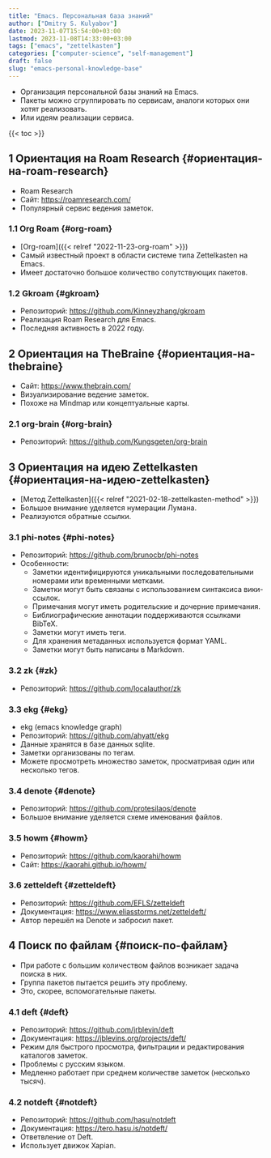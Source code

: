 ```yaml
---
title: "Emacs. Персональная база знаний"
author: ["Dmitry S. Kulyabov"]
date: 2023-11-07T15:54:00+03:00
lastmod: 2023-11-08T14:33:00+03:00
tags: ["emacs", "zettelkasten"]
categories: ["computer-science", "self-management"]
draft: false
slug: "emacs-personal-knowledge-base"
---
```


-   Организация персональной базы знаний на Emacs.
-   Пакеты можно сгруппировать по сервисам, аналоги которых они хотят реализовать.
-   Или идеям реализации сервиса.

<!--more-->

{{< toc >}}


## <span class="section-num">1</span> Ориентация на Roam Research {#ориентация-на-roam-research}

-   Roam Research
-   Сайт: <https://roamresearch.com/>
-   Популярный сервис ведения заметок.


### <span class="section-num">1.1</span> Org Roam {#org-roam}

-   [Org-roam]({{< relref "2022-11-23-org-roam" >}})
-   Самый известный проект в области системе типа Zettelkasten на Emacs.
-   Имеет достаточно большое количество сопутствующих пакетов.


### <span class="section-num">1.2</span> Gkroam {#gkroam}

-   Репозиторий: <https://github.com/Kinneyzhang/gkroam>
-   Реализация Roam Research для Emacs.
-   Последняя активность в 2022 году.


## <span class="section-num">2</span> Ориентация на TheBraine {#ориентация-на-thebraine}

-   Сайт: <https://www.thebrain.com/>
-   Визуализирование ведение заметок.
-   Похоже на Mindmap или концептуальные карты.


### <span class="section-num">2.1</span> org-brain {#org-brain}

-   Репозиторий: <https://github.com/Kungsgeten/org-brain>


## <span class="section-num">3</span> Ориентация на идею Zettelkasten {#ориентация-на-идею-zettelkasten}

-   [Метод Zettelkasten]({{< relref "2021-02-18-zettelkasten-method" >}})
-   Большое внимание уделяется нумерации Лумана.
-   Реализуются обратные ссылки.


### <span class="section-num">3.1</span> phi-notes {#phi-notes}

-   Репозиторий: <https://github.com/brunocbr/phi-notes>
-   Особенности:
    -   Заметки идентифицируются уникальными последовательными номерами или временными метками.
    -   Заметки могут быть связаны с использованием синтаксиса вики-ссылок.
    -   Примечания могут иметь родительские и дочерние примечания.
    -   Библиографические аннотации поддерживаются ссылками BibTeX.
    -   Заметки могут иметь теги.
    -   Для хранения метаданных используется формат YAML.
    -   Заметки могут быть написаны в Markdown.


### <span class="section-num">3.2</span> zk {#zk}

-   Репозиторий: <https://github.com/localauthor/zk>


### <span class="section-num">3.3</span> ekg {#ekg}

-   ekg (emacs knowledge graph)
-   Репозиторий: <https://github.com/ahyatt/ekg>
-   Данные хранятся в базе данных sqlite.
-   Заметки организованы по тегам.
-   Можете просмотреть множество заметок, просматривая один или несколько тегов.


### <span class="section-num">3.4</span> denote {#denote}

-   Репозиторий: <https://github.com/protesilaos/denote>
-   Большое внимание уделяется схеме именования файлов.


### <span class="section-num">3.5</span> howm {#howm}

-   Репозиторий: <https://github.com/kaorahi/howm>
-   Сайт: <https://kaorahi.github.io/howm/>


### <span class="section-num">3.6</span> zetteldeft {#zetteldeft}

-   Репозиторий: <https://github.com/EFLS/zetteldeft>
-   Документация: <https://www.eliasstorms.net/zetteldeft/>
-   Автор перешёл на Denote и забросил пакет.


## <span class="section-num">4</span> Поиск по файлам {#поиск-по-файлам}

-   При работе с большим количеством файлов возникает задача поиска в них.
-   Группа пакетов пытается решить эту проблему.
-   Это, скорее, вспомогательные пакеты.


### <span class="section-num">4.1</span> deft {#deft}

-   Репозиторий: <https://github.com/jrblevin/deft>
-   Документация: <https://jblevins.org/projects/deft/>
-   Режим для быстрого просмотра, фильтрации и редактирования каталогов заметок.
-   Проблемы с русским языком.
-   Медленно работает при среднем количестве заметок (несколько тысяч).


### <span class="section-num">4.2</span> notdeft {#notdeft}

-   Репозиторий: <https://github.com/hasu/notdeft>
-   Документация: <https://tero.hasu.is/notdeft/>
-   Ответвление от Deft.
-   Использует движок Xapian.
